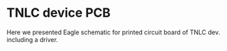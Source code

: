 # TNLC device PCB
Here we presented Eagle schematic for printed circuit board of TNLC dev. including a driver.
